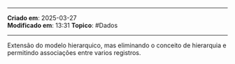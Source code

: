 ***
**Criado em**: 2025-03-27  
**Modificado em**: 13:31
**Topico**: #Dados
***
Extensão do modelo hierarquico, mas eliminando o conceito de hierarquia e permitindo associações entre varios registros.


